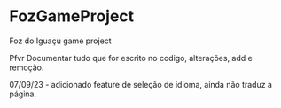 # FozGameProject
Foz do Iguaçu game project

Pfvr Documentar tudo que for escrito no codigo, alterações, add e remoção.

07/09/23 - adicionado feature de seleção de idioma, ainda não traduz a página.
